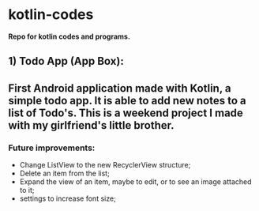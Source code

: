 # kotlin-codes

**Repo for kotlin codes and programs.**

## 1) Todo App (App Box):

First Android application made with Kotlin, a simple todo app. It is able to add new notes to a list of Todo's. This is a weekend project I made with my girlfriend's little brother.
---
### Future improvements:
- Change ListView to the new RecyclerView structure;
- Delete an item from the list;
- Expand the view of an item, maybe to edit, or to see an image attached to it;
- settings to increase font size;


